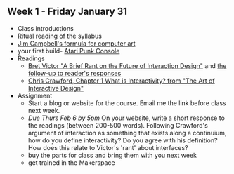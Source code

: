 ## Week 1 - Friday January 31
* Class introductions
* Ritual reading of the syllabus
* [Jim Campbell's formula for computer art](https://www.jimcampbell.tv/portfolio/miscellaneous_references/)
* your first build- [Atari Punk Console](/week1/apc.md)
* Readings
  * [Bret Victor "A Brief Rant on the Future of Interaction Design"](http://worrydream.com/ABriefRantOnTheFutureOfInteractionDesign/) and [the follow-up to reader's responses](http://worrydream.com/ABriefRantOnTheFutureOfInteractionDesign/responses.html)
  * [Chris Crawford, Chapter 1 What is Interactivity? from "The Art of Interactive Design"](https://ebookcentral-proquest-com.proxy.library.nyu.edu/lib/nyulibrary-ebooks/reader.action?docID=273475&ppg=25)
* Assignment
  * Start a blog or website for the course. Email me the link before class next week.
  * _Due Thurs Feb 6 by 5pm_ On your website, write a short response to the readings (between 200-500 words). Following Crawford's argument of interaction as something that exists along a continuium, how do you define interactivity? Do you agree with his definition? How does this relate to Victor's 'rant' about interfaces?
  * buy the parts for class and bring them with you next week
  * get trained in the Makerspace
